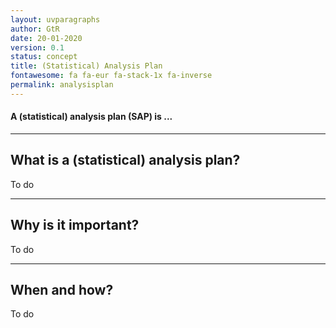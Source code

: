 ```yaml
---
layout: uvparagraphs
author: GtR
date: 20-01-2020
version: 0.1
status: concept
title: (Statistical) Analysis Plan
fontawesome: fa fa-eur fa-stack-1x fa-inverse
permalink: analysisplan
---
```


#### A (statistical) analysis plan (SAP) is ...

---

## What is a (statistical) analysis plan? 
To do

---

## Why is it important?
To do

---

## When and how?
To do